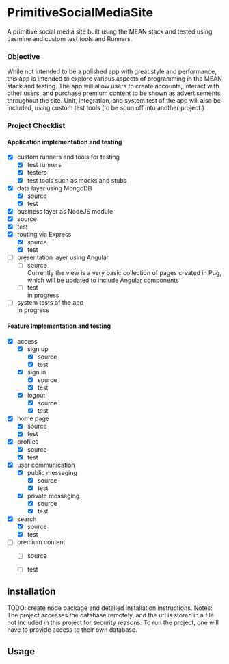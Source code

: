 # PrimitiveSocialMediaSite
A primitive social media site built using the MEAN stack and tested using Jasmine and custom test tools and Runners.

### Objective
While not intended to be a polished app with great style and performance, this app is intended to explore various aspects of programming in the MEAN stack and testing. The app will allow users to create accounts, interact with other users, and purchase premium content to be shown as advertisements throughout the site. Unit, integration, and system test of the app will also be included, using custom test tools (to be spun off into another project.)

### Project Checklist
#### Application implementation and testing
- [x] custom runners and tools for testing
  - [x] test runners
  - [x] testers
  - [x] test tools such as mocks and stubs
- [x] data layer using MongoDB
  - [x] source
  - [x] test
- [x]  business layer as NodeJS module
  - [x] source
  - [x] test
- [x] routing via Express
  - [x] source
  - [x] test
- [ ] presentation layer using Angular
    - [ ] source <br> 
      Currently the view is a very basic collection of pages created in Pug, which will be updated to include Angular components
    - [ ] test <br>
      in progress
- [ ] system tests of the app <br>
  in progress
  
#### Feature Implementation and testing
- [x] access
  - [x] sign up
    - [x] source
    - [x] test
  - [x] sign in
    - [x] source
    - [x] test  
  - [x] logout
    - [x] source
    - [x] test  
- [x] home page
  - [x] source
  - [x] test
- [x] profiles
  - [x] source
  - [x] test
- [x] user communication
  - [x] public messaging
    - [x] source
    - [x] test  
  - [x] private messaging
    - [x] source
    - [x] test  
- [x] search
    - [x] source
    - [x] test
- [ ] premium content
    - [ ] source
    - [ ] test


## Installation
TODO: create node package and detailed installation instructions.
Notes: The project accesses the database remotely, and the url is stored in a file not included in this project for security reasons. To run the project, one will have to provide access to their own database. 


## Usage

